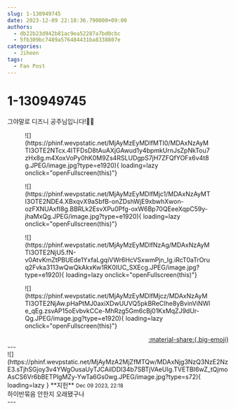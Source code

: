 ```yaml
---
slug: 1-130949745
date: 2023-12-09 22:18:36.790000+09:00
authors:
  - db22b23d942b81ac9ea52287a7bd0cbc
  - 5fb309bc7489a576484431ba8338807e
categories:
  - Jiheon
tags:
  - Fan Post
---
```


# 1-130949745

<div class="post-container" markdown="1">
<div class="content-container md-sidebar__scrollwrap" markdown="1">

그야말로 디즈니 공주님입니다!👸🎀
<figure markdown="1">
![](https://phinf.wevpstatic.net/MjAyMzEyMDlfMTI0/MDAxNzAyMTI3OTE2NTcx.4ITFDsD8tAuAXjGAwud1y4bpmkUrnJsZpNkTou7zHx8g.m4XoxVoPy0hK0M9Zs4RSLUDgpS7jH7ZFQfYOFx6v4t8g.JPEG/image.jpg?type=e1920){ loading=lazy onclick="openFullscreen(this)"}
</figure>

<figure markdown="1">
![](https://phinf.wevpstatic.net/MjAyMzEyMDlfMjc1/MDAxNzAyMTI3OTE2NDE4.XBxqvX9aSbfB-onZDshWjE9xbwhXwon-ozFXNUAxfI8g.BBRLk2EsvXPu0Pfg-oxW6Bp70QEeeXqpC59y-jhaMxQg.JPEG/image.jpg?type=e1920){ loading=lazy onclick="openFullscreen(this)"}
</figure>

<figure markdown="1">
![](https://phinf.wevpstatic.net/MjAyMzEyMDlfNzAg/MDAxNzAyMTI3OTE2NjU5.fN-v0AtvKmZtPBUEde1YxfaLgqiVWr6HcVSxwmPjn_Ig.iRcT0aTrOruq2Fvka3113wQwQkAkxKw1RK0IUC_SXEcg.JPEG/image.jpg?type=e1920){ loading=lazy onclick="openFullscreen(this)"}
</figure>

<figure markdown="1">
![](https://phinf.wevpstatic.net/MjAyMzEyMDlfMjcz/MDAxNzAyMTI3OTE2NjAw.pHaPtMJ0axiXDwUUVQ5pkBReCIhe8yBvinViNWle_qEg.zsvAP15oEvbvkCCe-MhRzg5Gm6cBj01KxMqZJ9dUr-Qg.JPEG/image.jpg?type=e1920){ loading=lazy onclick="openFullscreen(this)"}
</figure>


</div>
</div>

<div style="text-align: right;" markdown="1">
<a href="https://weverse.io/fromis9/fanpost/1-130949745" style="text-align: right;">:material-share:{.big-emoji}</a>
</div>
---

<div class="comments-container md-sidebar__scrollwrap" markdown="1">
<div class="comment" markdown="1">
<div class='id-container' markdown="1">
![](https://phinf.wevpstatic.net/MjAyMzA2MjZfMTQw/MDAxNjg3NzQ3NzE2NzE3.sTjhSGjoy3v4YWgOusaUyTJCAiIDDI34b7SBTjVAeUIg.TVETBI6wZ_tQjmoAsCS6Vr6bBETPlgMZy-YwTa6Gs0wg.JPEG/image.jpg?type=s72){ loading=lazy }
**<span class="artist">지헌</span>** <small>Dec 09 2023, 22:18</small><br>
</div>
<div class='comment-body' markdown="1">
하이반묶음 안한지 오래됐구나
</div>
</div>
</div>
---
